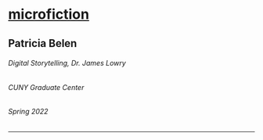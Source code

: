 # [microfiction](https://patriciabelen.github.io/microfiction/)

## Patricia Belen
###### Digital Storytelling, Dr. James Lowry
###### CUNY Graduate Center
###### Spring 2022
---
